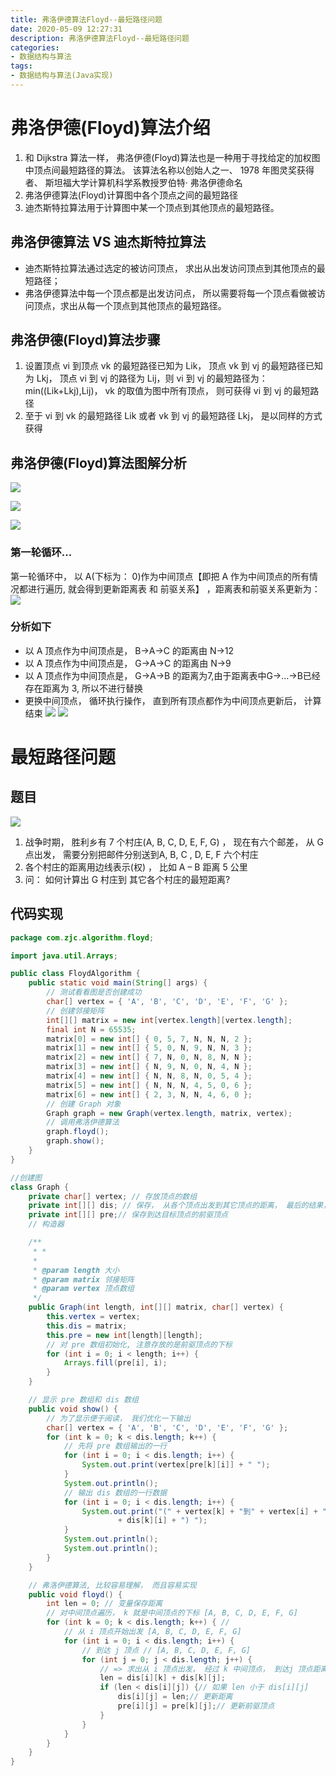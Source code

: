 ```yaml
---
title: 弗洛伊德算法Floyd--最短路径问题
date: 2020-05-09 12:27:31
description: 弗洛伊德算法Floyd--最短路径问题
categories:
- 数据结构与算法
tags:
- 数据结构与算法(Java实现)
---
```

#   弗洛伊德(Floyd)算法介绍
1.  和 Dijkstra 算法一样， 弗洛伊德(Floyd)算法也是一种用于寻找给定的加权图中顶点间最短路径的算法。 该算法名称以创始人之一、 1978 年图灵奖获得者、 斯坦福大学计算机科学系教授罗伯特· 弗洛伊德命名
2.  弗洛伊德算法(Floyd)计算图中各个顶点之间的最短路径
3.  迪杰斯特拉算法用于计算图中某一个顶点到其他顶点的最短路径。

##  弗洛伊德算法 VS 迪杰斯特拉算法
+   迪杰斯特拉算法通过选定的被访问顶点， 求出从出发访问顶点到其他顶点的最短路径；
+   弗洛伊德算法中每一个顶点都是出发访问点， 所以需要将每一个顶点看做被访问顶点，求出从每一个顶点到其他顶点的最短路径。

##  弗洛伊德(Floyd)算法步骤
1.  设置顶点 vi 到顶点 vk 的最短路径已知为 Lik， 顶点 vk 到 vj 的最短路径已知为 Lkj， 顶点 vi 到 vj 的路径为 Lij，则 vi 到 vj 的最短路径为： min((Lik+Lkj),Lij)， vk 的取值为图中所有顶点， 则可获得 vi 到 vj 的最短路径
2.  至于 vi 到 vk 的最短路径 Lik 或者 vk 到 vj 的最短路径 Lkj， 是以同样的方式获得

##  弗洛伊德(Floyd)算法图解分析
![](../images/2020/08/20200809123012.png)

![](../images/2020/08/20200809123022.png)

![](../images/2020/08/20200809123030.png)

###     第一轮循环...
第一轮循环中， 以 A(下标为： 0)作为中间顶点【即把 A 作为中间顶点的所有情况都进行遍历, 就会得到更新距离表 和 前驱关系】 ，距离表和前驱关系更新为：
![](../images/2020/08/20200809123200.png)

###     分析如下
+   以 A 顶点作为中间顶点是， B->A->C 的距离由 N->12
+   以 A 顶点作为中间顶点是， G->A->C 的距离由 N->9
+   以 A 顶点作为中间顶点是， G->A->B 的距离为7,由于距离表中G->...->B已经存在距离为 3, 所以不进行替换
+   更换中间顶点， 循环执行操作， 直到所有顶点都作为中间顶点更新后， 计算结束
![](../images/2020/08/20200809123550.png)
![](../images/2020/08/20200809123624.png)

#   最短路径问题
##  题目
![](../images/2020/08/20200809110018.png)

1.  战争时期， 胜利乡有 7 个村庄(A, B, C, D, E, F, G) ， 现在有六个邮差， 从 G 点出发， 需要分别把邮件分别送到A, B, C , D, E, F 六个村庄
2.  各个村庄的距离用边线表示(权) ， 比如 A – B 距离 5 公里
3.  问： 如何计算出 G 村庄到 其它各个村庄的最短距离?

##  代码实现
```JAVA
package com.zjc.algorithm.floyd;

import java.util.Arrays;

public class FloydAlgorithm {
    public static void main(String[] args) {
        // 测试看看图是否创建成功
        char[] vertex = { 'A', 'B', 'C', 'D', 'E', 'F', 'G' };
        // 创建邻接矩阵
        int[][] matrix = new int[vertex.length][vertex.length];
        final int N = 65535;
        matrix[0] = new int[] { 0, 5, 7, N, N, N, 2 };
        matrix[1] = new int[] { 5, 0, N, 9, N, N, 3 };
        matrix[2] = new int[] { 7, N, 0, N, 8, N, N };
        matrix[3] = new int[] { N, 9, N, 0, N, 4, N };
        matrix[4] = new int[] { N, N, 8, N, 0, 5, 4 };
        matrix[5] = new int[] { N, N, N, 4, 5, 0, 6 };
        matrix[6] = new int[] { 2, 3, N, N, 4, 6, 0 };
        // 创建 Graph 对象
        Graph graph = new Graph(vertex.length, matrix, vertex);
        // 调用弗洛伊德算法
        graph.floyd();
        graph.show();
    }
}

//创建图
class Graph {
    private char[] vertex; // 存放顶点的数组
    private int[][] dis; // 保存， 从各个顶点出发到其它顶点的距离， 最后的结果， 也是保留在该数组
    private int[][] pre;// 保存到达目标顶点的前驱顶点
    // 构造器

    /**
     * *
     * 
     * @param length 大小
     * @param matrix 邻接矩阵
     * @param vertex 顶点数组
     */
    public Graph(int length, int[][] matrix, char[] vertex) {
        this.vertex = vertex;
        this.dis = matrix;
        this.pre = new int[length][length];
        // 对 pre 数组初始化, 注意存放的是前驱顶点的下标
        for (int i = 0; i < length; i++) {
            Arrays.fill(pre[i], i);
        }
    }

    // 显示 pre 数组和 dis 数组
    public void show() {
        // 为了显示便于阅读， 我们优化一下输出
        char[] vertex = { 'A', 'B', 'C', 'D', 'E', 'F', 'G' };
        for (int k = 0; k < dis.length; k++) {
            // 先将 pre 数组输出的一行
            for (int i = 0; i < dis.length; i++) {
                System.out.print(vertex[pre[k][i]] + " ");
            }
            System.out.println();
            // 输出 dis 数组的一行数据
            for (int i = 0; i < dis.length; i++) {
                System.out.print("(" + vertex[k] + "到" + vertex[i] + "的最短路径是"
                        + dis[k][i] + ") ");
            }
            System.out.println();
            System.out.println();
        }
    }

    // 弗洛伊德算法, 比较容易理解， 而且容易实现
    public void floyd() {
        int len = 0; // 变量保存距离
        // 对中间顶点遍历， k 就是中间顶点的下标 [A, B, C, D, E, F, G]
        for (int k = 0; k < dis.length; k++) { //
            // 从 i 顶点开始出发 [A, B, C, D, E, F, G]
            for (int i = 0; i < dis.length; i++) {
                // 到达 j 顶点 // [A, B, C, D, E, F, G]
                for (int j = 0; j < dis.length; j++) {
                    // => 求出从 i 顶点出发， 经过 k 中间顶点， 到达j 顶点距离
                    len = dis[i][k] + dis[k][j];
                    if (len < dis[i][j]) {// 如果 len 小于 dis[i][j]
                        dis[i][j] = len;// 更新距离
                        pre[i][j] = pre[k][j];// 更新前驱顶点
                    }
                }
            }
        }
    }
}
```



